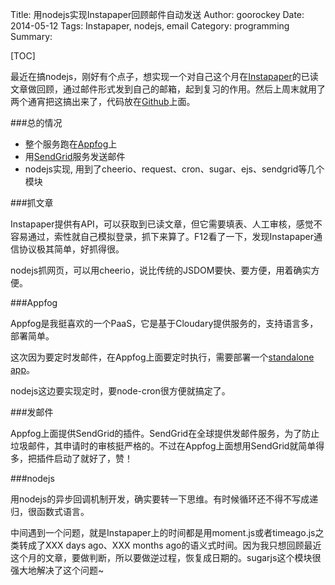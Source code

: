Title: 用nodejs实现Instapaper回顾邮件自动发送
Author: goorockey
Date: 2014-05-12
Tags: Instapaper, nodejs, email
Category: programming
Summary:

[TOC]

[Instapaper]: http://www.instapaper.com "Instapaper"
[Appfog]: http://www.appfog.com "Appfog"
[SendGrid]: http://sendgrid.com "SendGrid"

最近在搞nodejs，刚好有个点子，想实现一个对自己这个月在[Instapaper]的已读文章做回顾，通过邮件形式发到自己的邮箱，起到复习的作用。然后上周末就用了两个通宵把这搞出来了，代码放在[Github](https://github.com/goorockey/instapaper-review)上面。

###总的情况

- 整个服务跑在[Appfog]上
- 用[SendGrid]服务发送邮件
- nodejs实现, 用到了cheerio、request、cron、sugar、ejs、sendgrid等几个模块

###抓文章

Instapaper提供有API，可以获取到已读文章，但它需要填表、人工审核，感觉不容易通过，索性就自己模拟登录，抓下来算了。F12看了一下，发现Instapaper通信协议极其简单，好抓得很。

nodejs抓网页，可以用cheerio，说比传统的JSDOM要快、要方便，用着确实方便。

###Appfog

Appfog是我挺喜欢的一个PaaS，它是基于Cloudary提供服务的，支持语言多，部署简单。

这次因为要定时发邮件，在Appfog上面要定时执行，需要部署一个[standalone app](http://blog.appfog.com/task-scheduling-support-on-appfog-with-standalone-apps/)。

nodejs这边要实现定时，要node-cron很方便就搞定了。

###发邮件

Appfog上面提供SendGrid的插件。SendGrid在全球提供发邮件服务，为了防止垃圾邮件，其申请时的审核挺严格的。不过在Appfog上面想用SendGrid就简单得多，把插件启动了就好了，赞！

###nodejs

用nodejs的异步回调机制开发，确实要转一下思维。有时候循环还不得不写成递归，很函数式语言。

中间遇到一个问题，就是Instapaper上的时间都是用moment.js或者timeago.js之类转成了XXX days ago、XXX months ago的语义式时间。因为我只想回顾最近这个月的文章，要做判断，所以要做逆过程，恢复成日期的。sugarjs这个模块很强大地解决了这个问题~


